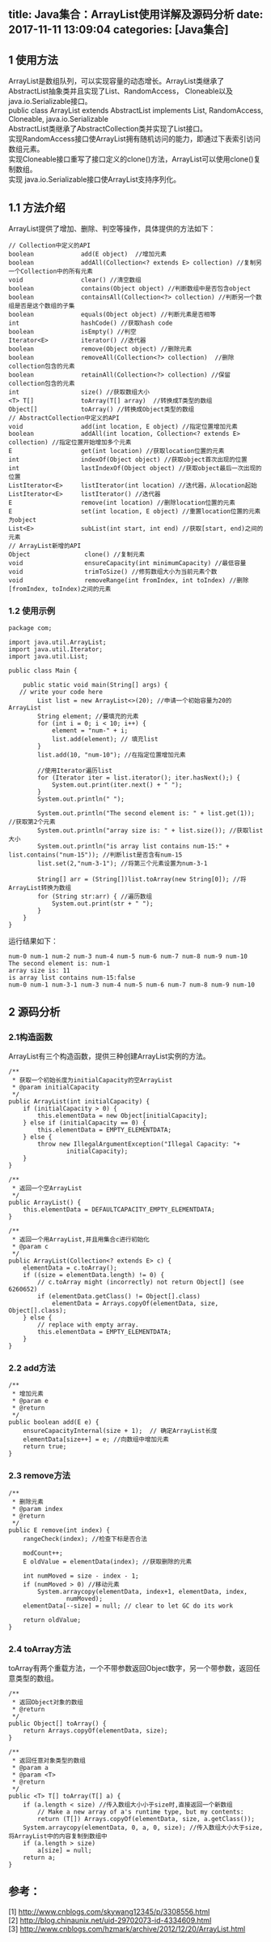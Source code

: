 title: Java集合：ArrayList使用详解及源码分析
date: 2017-11-11 13:09:04
categories: [Java集合]
------------------

##  1 使用方法

ArrayList是数组队列，可以实现容量的动态增长。ArrayList类继承了AbstractList抽象类并且实现了List、RandomAccess，
Cloneable以及java.io.Serializable接口。  
public class ArrayList extends AbstractList implements List, RandomAccess,
Cloneable, java.io.Serializable  
AbstractList类继承了AbstractCollection类并实现了List接口。  
实现RandomAccess接口使ArrayList拥有随机访问的能力，即通过下表索引访问数组元素。  
实现Cloneable接口重写了接口定义的clone()方法，ArrayList可以使用clone()复制数组。  
实现 java.io.Serializable接口使ArrayList支持序列化。

##  1.1 方法介绍

ArrayList提供了增加、删除、判空等操作，具体提供的方法如下：

    
    
    // Collection中定义的API
    boolean             add(E object)  //增加元素
    boolean             addAll(Collection<? extends E> collection) //复制另一个Collection中的所有元素
    void                clear() //清空数组
    boolean             contains(Object object) //判断数组中是否包含object
    boolean             containsAll(Collection<?> collection) //判断另一个数组是否是这个数组的子集
    boolean             equals(Object object) //判断元素是否相等
    int                 hashCode() //获取hash code
    boolean             isEmpty() //判空
    Iterator<E>         iterator() //迭代器
    boolean             remove(Object object) //删除元素
    boolean             removeAll(Collection<?> collection)  //删除collection包含的元素
    boolean             retainAll(Collection<?> collection) //保留collection包含的元素
    int                 size() //获取数组大小
    <T> T[]             toArray(T[] array)  //转换成T类型的数组
    Object[]            toArray() //转换成Object类型的数组
    // AbstractCollection中定义的API
    void                add(int location, E object) //指定位置增加元素
    boolean             addAll(int location, Collection<? extends E> collection) //指定位置开始增加多个元素
    E                   get(int location) //获取location位置的元素
    int                 indexOf(Object object) //获取object首次出现的位置
    int                 lastIndexOf(Object object) //获取object最后一次出现的位置
    ListIterator<E>     listIterator(int location) //迭代器，从location起始
    ListIterator<E>     listIterator() //迭代器
    E                   remove(int location) //删除location位置的元素
    E                   set(int location, E object) //重置location位置的元素为object
    List<E>             subList(int start, int end) //获取[start, end)之间的元素
    // ArrayList新增的API
    Object               clone() //复制元素
    void                 ensureCapacity(int minimumCapacity) //最低容量
    void                 trimToSize() //修剪数组大小为当前元素个数
    void                 removeRange(int fromIndex, int toIndex) //删除[fromIndex, toIndex)之间的元素

###  1.2 使用示例

    
    
    package com;
    
    import java.util.ArrayList;
    import java.util.Iterator;
    import java.util.List;
    
    public class Main {
    
        public static void main(String[] args) {
       // write your code here
            List list = new ArrayList<>(20); //申请一个初始容量为20的ArrayList
            String element; //要填充的元素
            for (int i = 0; i < 10; i++) {
                element = "num-" + i;
                list.add(element); // 填充list
            }
            list.add(10, "num-10"); //在指定位置增加元素
    
            //使用Iterator遍历list
            for (Iterator iter = list.iterator(); iter.hasNext();) {
                System.out.print(iter.next() + " ");
            }
            System.out.println(" ");
    
            System.out.println("The second element is: " + list.get(1)); //获取第2个元素
            System.out.println("array size is: " + list.size()); //获取list大小
            System.out.println("is array list contains num-15:" + list.contains("num-15")); //判断list是否含有num-15
            list.set(2,"num-3-1"); //将第三个元素设置为num-3-1
    
            String[] arr = (String[])list.toArray(new String[0]); //将ArrayList转换为数组
            for (String str:arr) { //遍历数组
                System.out.print(str + " ");
            }
        }
    }

运行结果如下：

    
    
    num-0 num-1 num-2 num-3 num-4 num-5 num-6 num-7 num-8 num-9 num-10
    The second element is: num-1
    array size is: 11
    is array list contains num-15:false
    num-0 num-1 num-3-1 num-3 num-4 num-5 num-6 num-7 num-8 num-9 num-10

##  2 源码分析

###  2.1构造函数

ArrayList有三个构造函数，提供三种创建ArrayList实例的方法。

    
    
    /**
     * 获取一个初始长度为initialCapacity的空ArrayList
     * @param initialCapacity
     */
    public ArrayList(int initialCapacity) {
        if (initialCapacity > 0) {
            this.elementData = new Object[initialCapacity];
        } else if (initialCapacity == 0) {
            this.elementData = EMPTY_ELEMENTDATA;
        } else {
            throw new IllegalArgumentException("Illegal Capacity: "+
                    initialCapacity);
        }
    }
    
    /**
     * 返回一个空ArrayList
     */
    public ArrayList() {
        this.elementData = DEFAULTCAPACITY_EMPTY_ELEMENTDATA;
    }
    
    /**
     * 返回一个用ArrayList,并且用集合c进行初始化
     * @param c
     */
    public ArrayList(Collection<? extends E> c) {
        elementData = c.toArray();
        if ((size = elementData.length) != 0) {
            // c.toArray might (incorrectly) not return Object[] (see 6260652)
            if (elementData.getClass() != Object[].class)
                elementData = Arrays.copyOf(elementData, size, Object[].class);
        } else {
            // replace with empty array.
            this.elementData = EMPTY_ELEMENTDATA;
        }
    }

###  2.2 add方法

    
    
    /**
     * 增加元素
     * @param e
     * @return
     */
    public boolean add(E e) {
        ensureCapacityInternal(size + 1);  // 确定ArrayList长度
        elementData[size++] = e; //向数组中增加元素
        return true;
    }

###  2.3 remove方法

    
    
    /**
     * 删除元素
     * @param index
     * @return
     */
    public E remove(int index) {
        rangeCheck(index); //检查下标是否合法
    
        modCount++;
        E oldValue = elementData(index); //获取删除的元素
    
        int numMoved = size - index - 1;
        if (numMoved > 0) //移动元素
            System.arraycopy(elementData, index+1, elementData, index,
                    numMoved);
        elementData[--size] = null; // clear to let GC do its work
    
        return oldValue;
    }

###  2.4 toArray方法

toArray有两个重载方法，一个不带参数返回Object数字，另一个带参数，返回任意类型的数组。

    
    
    /**
     * 返回Object对象的数组
     * @return
     */
    public Object[] toArray() {
        return Arrays.copyOf(elementData, size);
    }
    
    /**
     * 返回任意对象类型的数组
     * @param a
     * @param <T>
     * @return
     */
    public <T> T[] toArray(T[] a) {
        if (a.length < size) //传入数组大小小于size时,直接返回一个新数组
            // Make a new array of a's runtime type, but my contents:
            return (T[]) Arrays.copyOf(elementData, size, a.getClass());
        System.arraycopy(elementData, 0, a, 0, size); //传入数组大小大于size,将ArrayList中的内容复制到数组中
        if (a.length > size)
            a[size] = null;
        return a;
    }

##  参考：

[1] [ http://www.cnblogs.com/skywang12345/p/3308556.html
](http://www.cnblogs.com/skywang12345/p/3308556.html)  
[2] [ http://blog.chinaunix.net/uid-29702073-id-4334609.html
](http://blog.chinaunix.net/uid-29702073-id-4334609.html)  
[3] [ http://www.cnblogs.com/hzmark/archive/2012/12/20/ArrayList.html
](http://www.cnblogs.com/hzmark/archive/2012/12/20/ArrayList.html)


